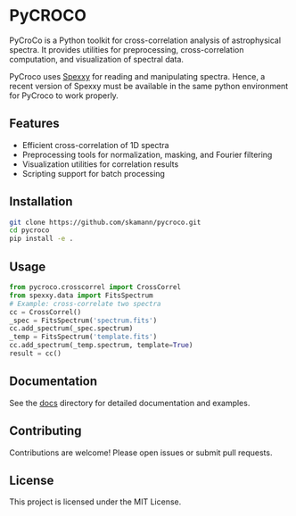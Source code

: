 # PyCROCO

PyCroCo is a Python toolkit for cross-correlation analysis of astrophysical spectra. It provides utilities for preprocessing, cross-correlation computation, and visualization of spectral data.

PyCroco uses [Spexxy](https://github.com/thusser/spexxy) for reading and manipulating spectra. Hence, a recent version of Spexxy must be available in the same python environment for PyCroco to work properly.

## Features

- Efficient cross-correlation of 1D spectra
- Preprocessing tools for normalization, masking, and Fourier filtering
- Visualization utilities for correlation results
- Scripting support for batch processing

## Installation

```bash
git clone https://github.com/skamann/pycroco.git
cd pycroco
pip install -e .
```

## Usage

```python
from pycroco.crosscorrel import CrossCorrel
from spexxy.data import FitsSpectrum
# Example: cross-correlate two spectra
cc = CrossCorrel()
_spec = FitsSpectrum('spectrum.fits')
cc.add_spectrum(_spec.spectrum)
_temp = FitsSpectrum('template.fits')
cc.add_spectrum(_temp.spectrum, template=True)
result = cc()
```

## Documentation

See the [docs](docs/) directory for detailed documentation and examples.

## Contributing

Contributions are welcome! Please open issues or submit pull requests.

## License

This project is licensed under the MIT License.
